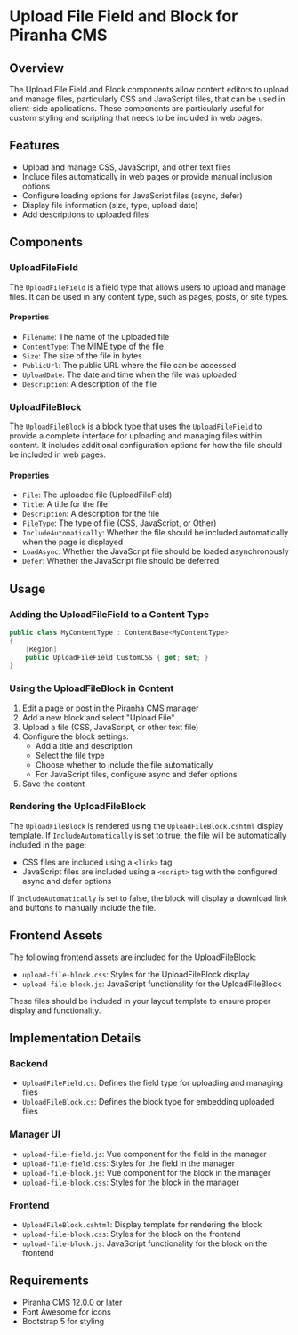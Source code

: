 # Upload File Field and Block for Piranha CMS

## Overview

The Upload File Field and Block components allow content editors to upload and manage files, particularly CSS and JavaScript files, that can be used in client-side applications. These components are particularly useful for custom styling and scripting that needs to be included in web pages.

## Features

- Upload and manage CSS, JavaScript, and other text files
- Include files automatically in web pages or provide manual inclusion options
- Configure loading options for JavaScript files (async, defer)
- Display file information (size, type, upload date)
- Add descriptions to uploaded files

## Components

### UploadFileField

The `UploadFileField` is a field type that allows users to upload and manage files. It can be used in any content type, such as pages, posts, or site types.

#### Properties

- `Filename`: The name of the uploaded file
- `ContentType`: The MIME type of the file
- `Size`: The size of the file in bytes
- `PublicUrl`: The public URL where the file can be accessed
- `UploadDate`: The date and time when the file was uploaded
- `Description`: A description of the file

### UploadFileBlock

The `UploadFileBlock` is a block type that uses the `UploadFileField` to provide a complete interface for uploading and managing files within content. It includes additional configuration options for how the file should be included in web pages.

#### Properties

- `File`: The uploaded file (UploadFileField)
- `Title`: A title for the file
- `Description`: A description for the file
- `FileType`: The type of file (CSS, JavaScript, or Other)
- `IncludeAutomatically`: Whether the file should be included automatically when the page is displayed
- `LoadAsync`: Whether the JavaScript file should be loaded asynchronously
- `Defer`: Whether the JavaScript file should be deferred

## Usage

### Adding the UploadFileField to a Content Type

```csharp
public class MyContentType : ContentBase<MyContentType>
{
    [Region]
    public UploadFileField CustomCSS { get; set; }
}
```

### Using the UploadFileBlock in Content

1. Edit a page or post in the Piranha CMS manager
2. Add a new block and select "Upload File"
3. Upload a file (CSS, JavaScript, or other text file)
4. Configure the block settings:
   - Add a title and description
   - Select the file type
   - Choose whether to include the file automatically
   - For JavaScript files, configure async and defer options
5. Save the content

### Rendering the UploadFileBlock

The `UploadFileBlock` is rendered using the `UploadFileBlock.cshtml` display template. If `IncludeAutomatically` is set to true, the file will be automatically included in the page:

- CSS files are included using a `<link>` tag
- JavaScript files are included using a `<script>` tag with the configured async and defer options

If `IncludeAutomatically` is set to false, the block will display a download link and buttons to manually include the file.

## Frontend Assets

The following frontend assets are included for the UploadFileBlock:

- `upload-file-block.css`: Styles for the UploadFileBlock display
- `upload-file-block.js`: JavaScript functionality for the UploadFileBlock

These files should be included in your layout template to ensure proper display and functionality.

## Implementation Details

### Backend

- `UploadFileField.cs`: Defines the field type for uploading and managing files
- `UploadFileBlock.cs`: Defines the block type for embedding uploaded files

### Manager UI

- `upload-file-field.js`: Vue component for the field in the manager
- `upload-file-field.css`: Styles for the field in the manager
- `upload-file-block.js`: Vue component for the block in the manager
- `upload-file-block.css`: Styles for the block in the manager

### Frontend

- `UploadFileBlock.cshtml`: Display template for rendering the block
- `upload-file-block.css`: Styles for the block on the frontend
- `upload-file-block.js`: JavaScript functionality for the block on the frontend

## Requirements

- Piranha CMS 12.0.0 or later
- Font Awesome for icons
- Bootstrap 5 for styling